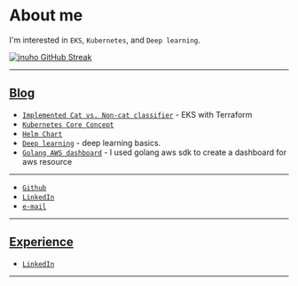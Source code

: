 # About me

I'm interested in `EKS`, `Kubernetes`, and `Deep learning`.

<!-- [![jnuho GitHub stats](https://github-readme-stats.vercel.app/api?username=jnuho&show_icons=true&rank_icon=percentile&show=reviews,prs_merged,prs_merged_percentage)](https://github.com/jnuho) -->
[![jnuho GitHub Streak](https://streak-stats.demolab.com?user=jnuho&theme=github-light)](https://github.com/jnuho)

<hr>

## [Blog](blog)

- [`Implemented Cat vs. Non-cat classifier`](blog/posts/Implement-Cat-vs.-Non-cat-Classifier-on-EKS.md) - EKS with Terraform
- [`Kubernetes Core Concept`](blog/posts/Kubernetes-Core-Concept.md)
- [`Helm Chart`](blog/posts/Helm.md)
- [`Deep learning`](blog/posts/deeplearning.ai.md) - deep learning basics.
- [`Golang AWS dashboard`](blog/posts/Golang-AWS-dashboard.md) - I used golang aws sdk to create a dashboard for aws resource

<hr>

* <i class="fa fa-github"></i> <a href="https://github.com/jnuho" target="_blank">`Github`</a>
* <i class="fa fa-linkedin-square"></i> <a href="https://www.linkedin.com/in/jun-ho-lee-047166273/" target="_blank">`LinkedIn`</a>
* <i class="fa fa-envelope" aria-hidden="true"></i> [`e-mail`](mailto:cactoos555@gmail.com?subject=Test)

<hr>

## [Experience](https://www.linkedin.com/in/jun-ho-lee-047166273)

* <i class="fa fa-linkedin-square"></i> <a href="https://www.linkedin.com/in/jun-ho-lee-047166273/" target="_blank">`LinkedIn`</a>

<hr>